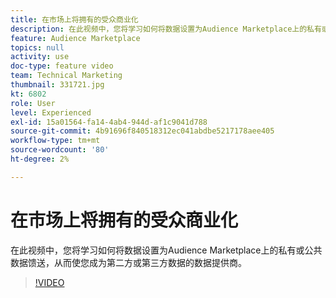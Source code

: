 ```yaml
---
title: 在市场上将拥有的受众商业化
description: 在此视频中，您将学习如何将数据设置为Audience Marketplace上的私有或公共数据馈送，从而使您成为第二方或第三方数据的数据提供商。
feature: Audience Marketplace
topics: null
activity: use
doc-type: feature video
team: Technical Marketing
thumbnail: 331721.jpg
kt: 6802
role: User
level: Experienced
exl-id: 15a01564-fa14-4ab4-944d-af1c9041d788
source-git-commit: 4b91696f840518312ec041abdbe5217178aee405
workflow-type: tm+mt
source-wordcount: '80'
ht-degree: 2%

---
```


# 在市场上将拥有的受众商业化

在此视频中，您将学习如何将数据设置为Audience Marketplace上的私有或公共数据馈送，从而使您成为第二方或第三方数据的数据提供商。

>[!VIDEO](https://video.tv.adobe.com/v/331721/?quality=12&learn=on)
